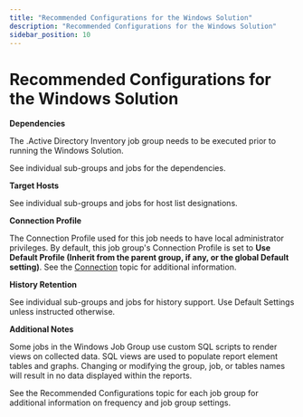 ```yaml
---
title: "Recommended Configurations for the Windows Solution"
description: "Recommended Configurations for the Windows Solution"
sidebar_position: 10
---
```


# Recommended Configurations for the Windows Solution

**Dependencies**

The .Active Directory Inventory job group needs to be executed prior to running the Windows
Solution.

See individual sub-groups and jobs for the dependencies.

**Target Hosts**

See individual sub-groups and jobs for host list designations.

**Connection Profile**

The Connection Profile used for this job needs to have local administrator privileges. By default,
this job group's Connection Profile is set to **Use Default Profile (Inherit from the parent group,
if any, or the global Default setting)**. See the
[Connection](/docs/accessanalyzer/11.6/admin/settings/connection/overview.md)
topic for additional information.

**History Retention**

See individual sub-groups and jobs for history support. Use Default Settings unless instructed
otherwise.

**Additional Notes**

Some jobs in the Windows Job Group use custom SQL scripts to render views on collected data. SQL
views are used to populate report element tables and graphs. Changing or modifying the group, job,
or tables names will result in no data displayed within the reports.

See the Recommended Configurations topic for each job group for additional information on frequency
and job group settings.
